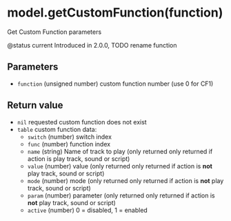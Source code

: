 # model.getCustomFunction\(function\)

Get Custom Function parameters

@status current Introduced in 2.0.0, TODO rename function

## Parameters

* `function` \(unsigned number\) custom function number \(use 0 for CF1\)

## Return value

* `nil` requested custom function does not exist
* `table` custom function data:
  * `switch` \(number\) switch index
  * `func` \(number\) function index
  * `name` \(string\)  Name of track to play \(only returned only returned if action is play track, sound or script\)
  * `value` \(number\) value \(only returned only returned if action is **not** play track, sound or script\)
  * `mode` \(number\) mode \(only returned only returned if action is **not** play track, sound or script\) 
  * `param` \(number\) parameter \(only returned only returned if action is **not** play track, sound or script\)
  * `active` \(number\) 0 = disabled, 1 = enabled

